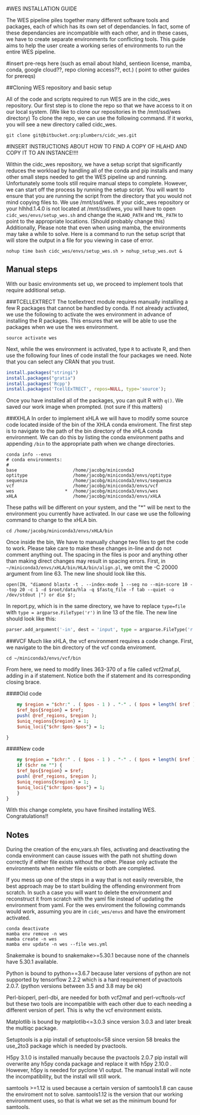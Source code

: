 #WES INSTALLATION GUIDE


The WES pipeline piles together many different software tools and packages, each of which has its own set of dependancies. In fact, some of these dependancies are incompatible with each other, and in these cases, we have to create separate environments for conflicting tools. This guide aims to help the user create a working series of environments to run the entire WES pipeline.

#insert pre-reqs here (such as email about hlahd, sentieon license, mamba, conda, google cloud??, repo cloning access??, ect.) ( point to other guides for prereqs)

##Cloning WES repository and basic setup

All of the code and scripts required to run WES are in the cidc_wes repository. Our first step is to clone the repo so that we have access to it on our local system. (We like to clone our repositories in the /mnt/ssd/wes directory) To clone the repo, we can use the following command. If it works, you will see a new directory called cidc_wes.

``` shell
git clone git@bitbucket.org:plumbers/cidc_wes.git
```

#INSERT INSTRUCTIONS ABOUT HOW TO FIND A COPY OF HLAHD AND COPY IT TO AN INSTANCE!!!!

Within the cidc_wes repository, we have a setup script that significantly reduces the workload by handling all of the conda and pip installs and many other small steps needed to get the WES pipeline up and running. Unfortunately some tools still require manual steps to complete. However, we can start off the process by running the setup script. You will want to ensure that you are running the script from the directory that you would not mind copying files to. We use /mnt/ssd/wes.  If your cidc_wes repository or your hlhhd.1.4.0 is not located at /mnt/ssd/wes, you will have to open ```cidc_wes/envs/setup_wes.sh``` and change the ```HLAHD_PATH``` and ```YML_PATH``` to point to the appropriate locations. (Should probably change this) Additionally, Please note that even when using mamba, the environments may take a while to solve. Here is a command to run the setup script that will store the output in a file for you viewing in case of error.

```
nohup time bash cidc_wes/envs/setup_wes.sh > nohup_setup_wes.out &
```




## Manual steps
With our basic environments set up, we proceed to implement tools that require additional setup.

###TCELLEXTRECT
The tcellextrect module requires manually installing a few R packages that cannot be handled by conda. If not already activated, we use the following to activate the wes environment in advance of installing the R packages. This ensures that we will be able to use the packages when we use the wes environment.

```shell
source activate wes
```

Next, while the wes environment is activated, type ```R``` to activate R, and then use the following four lines of code install the four packages we need. Note that you can select any CRAN that you trust.

```R
install.packages("stringi")
install.packages("gratia")
install.packages('Rcpp')
install.packages('TcellExTRECT', repos=NULL, type='source');
```
Once you have installed all of the packages, you can quit R with ```q()```. We saved our work image when prompted. (not sure if this matters)


###XHLA
In order to implement xHLA we will have to modify some source code located inside of the bin of the XHLA conda enviroment. The first step is to navigate to the path of the bin directory of the xHLA conda environment. We can do this by listing the conda environment paths and appending ```/bin```  to the appropriate path when we change directories.

```shell
conda info --envs
# conda environments:
#
base                     /home/jacobg/miniconda3
optitype                 /home/jacobg/miniconda3/envs/optitype
sequenza                 /home/jacobg/miniconda3/envs/sequenza
vcf                      /home/jacobg/miniconda3/envs/vcf
wes                   *  /home/jacobg/miniconda3/envs/wes
xHLA                     /home/jacobg/miniconda3/envs/xHLA
```
These paths will be different on your system, and the "*" will be next to the environment you currently have activated. In our case we use the following command to change to the xHLA bin.
```shell
cd /home/jacobg/miniconda3/envs/xHLA/bin
```

Once inside the bin, We have to manually change two files to get the code to work. Please take care to make these changes in-line and do not comment anything out. The spacing in the files is poor and anything other than making direct changes may result in spacing errors. First, in ```~/miniconda3/envs/xHLA/bin/HLA/bin/align.pl```, we omit the -C 20000 argument from line 63. The new line should look like this.

```
open(IN, "diamond blastx -t . --index-mode 1 --seg no --min-score 10 --top 20 -c 1 -d $root/data/hla -q $fastq_file -f tab --quiet -o /dev/stdout |") or die $!;
```

In report.py, which is in the same directory, we have to replace ```type=file``` with ```type = argparse.FileType('r')``` in line 13 of the file. The new line should look like this:

```python
parser.add_argument('-in', dest = 'input', type = argparse.FileType('r'), required = True, help = 'Input file')
```


###VCF
Much like xHLA, the vcf environment requires a code change. First, we navigate to the bin directory of the vcf conda enviroment.

```shell
cd ~/miniconda3/envs/vcf/bin
```

From here, we need to modify lines 363-370 of a file called vcf2maf.pl, adding in a if statement. Notice both the if statement and its corresponding closing brace.

####Old code

```perl
    my $region = "$chr:" . ( $pos - 1 ) . "-" . ( $pos + length( $ref ));
    $ref_bps{$region} = $ref;
    push( @ref_regions, $region );
    $uniq_regions{$region} = 1;
    $uniq_loci{"$chr:$pos-$pos"} = 1;

}
```
####New code

```perl
    my $region = "$chr:" . ( $pos - 1 ) . "-" . ( $pos + length( $ref ));
    if ($chr ne "") {
    $ref_bps{$region} = $ref;
    push( @ref_regions, $region );
    $uniq_regions{$region} = 1;
    $uniq_loci{"$chr:$pos-$pos"} = 1;
    }
}
```
With this change complete, you have finsihed installing WES. Congratulations!!


## Notes
During the creation of the env_vars.sh files, activating and deactivating the conda environment can cause issues with the path not shutting down correctly if either file exists without the other. Please only activate the environments when neither file exists or both are completed.

If you mess up one of the steps in a way that is not easily reversible, the best approach may be to start building the offending environment from scratch. In such a case you will want to delete the environment and reconstruct it from scratch with the yaml file instead of updating the environment from yaml. For the wes enviroment the following commands would work, assuming you are in ```cidc_wes/envs``` and have the enviroment activated.
```shell
conda deactivate
mamba env remove -n wes
mamba create -n wes
mamba env update -n wes --file wes.yml
```

Snakemake is bound to snakemake>=5.30.1 because none of the channels have 5.30.1 available.

Python is bound to python==3.6.7 because later versions of python are not supported by tensorflow 2.2.2 which is a hard requirement of pvactools 2.0.7. (python versions between 3.5 and 3.8 may be ok)

Perl-bioperl, perl-dbi, are needed for both vcf2maf and perl-vcftools-vcf but these two tools are incompatible with each other due to each needing a different version of perl. This is why the vcf environment exists.

Matplotlib is bound by matplotlib<=3.0.3 since version 3.0.3 and later break the multiqc package.

Setuptools is a pip install of setuptools<58 since version 58 breaks the use_2to3 package which is needed by pvactools.

H5py 3.1.0 is installed manually because the pvactools 2.0.7 pip install will overwrite any h5py conda package and replace it with h5py 2.10.0 . However, h5py is needed for pyclone VI output. The manual install will note the incompatibility, but the install will still work.

samtools >=1.12 is used because a certain version of samtools1.8 can cause the enviroment not to solve. samtools1.12  is the version that our working environmment uses, so that is what we set as the minimum bound for samtools.
